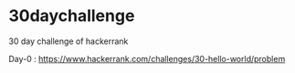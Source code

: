 # 30daychallenge
30  day challenge of hackerrank

Day-0 : https://www.hackerrank.com/challenges/30-hello-world/problem